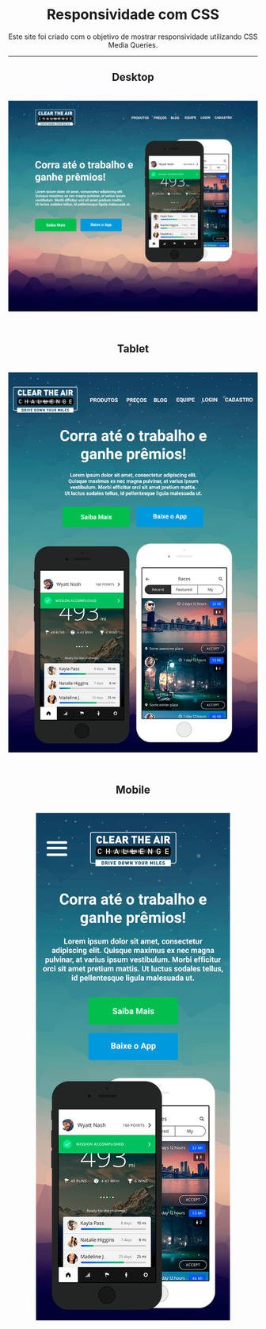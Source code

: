 <h1 style="text-align: center">Responsividade com CSS</h1>
<p style="text-align: center">Este site foi criado com o objetivo de mostrar responsividade utilizando CSS Media Queries.</p>

<hr>

<h2 style = "text-align: center">Desktop</h2>
<br>
<img style = "display: block; margin-left: auto; margin-right: auto;" src = "./mockups/desktop.png" />
<br>
<br>
<h2 style = "text-align: center">Tablet</h2>
<br>
<img style = "display: block; margin-left: auto; margin-right: auto;" src = "./mockups/tablet.png" />
<br>
<br>
<h2 style = "text-align: center">Mobile</h2>
<br>
<img style = "display: block; margin-left: auto; margin-right: auto;" src = "./mockups/phone.png" />

